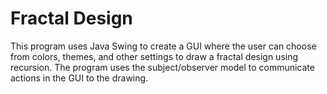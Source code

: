 # Fractal Design

This program uses Java Swing to create a GUI where the user can choose from colors, themes, and other settings to draw a fractal design using recursion. The program uses the subject/observer model to communicate actions in the GUI to the drawing.

